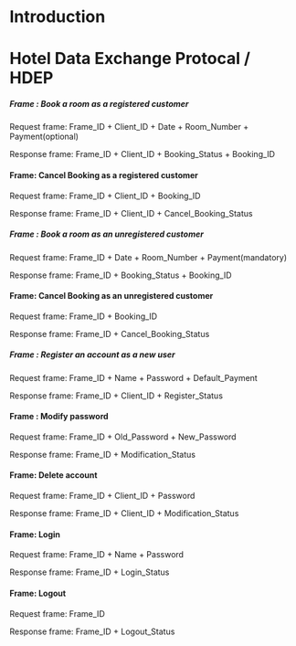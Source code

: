 # Introduction






# Hotel Data Exchange Protocal / HDEP


##### Frame : Book a room as a registered customer

Request frame: Frame_ID + Client_ID + Date + Room_Number + Payment(optional)

Response frame: Frame_ID + Client_ID + Booking_Status + Booking_ID


#### Frame: Cancel Booking as a registered customer

Request frame: Frame_ID + Client_ID + Booking_ID

Response frame: Frame_ID + Client_ID + Cancel_Booking_Status


##### Frame : Book a room as an unregistered customer

Request frame: Frame_ID + Date + Room_Number + Payment(mandatory)

Response frame: Frame_ID + Booking_Status + Booking_ID


#### Frame: Cancel Booking as an unregistered customer

Request frame: Frame_ID + Booking_ID

Response frame: Frame_ID + Cancel_Booking_Status


##### Frame : Register an account as a new user

Request frame: Frame_ID + Name + Password + Default_Payment

Response frame: Frame_ID + Client_ID + Register_Status


#### Frame : Modify password

Request frame: Frame_ID + Old_Password + New_Password

Response frame: Frame_ID + Modification_Status


#### Frame: Delete account

Request frame: Frame_ID + Client_ID + Password

Response frame: Frame_ID + Client_ID + Modification_Status


#### Frame: Login

Request frame: Frame_ID + Name + Password

Response frame: Frame_ID + Login_Status


#### Frame: Logout

Request frame: Frame_ID

Response frame: Frame_ID + Logout_Status


